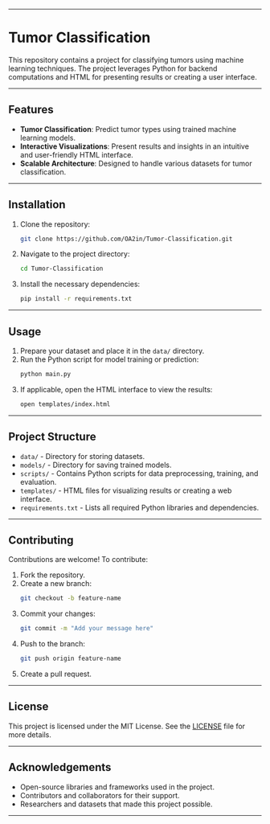 

---

# Tumor Classification

This repository contains a project for classifying tumors using machine learning techniques. The project leverages Python for backend computations and HTML for presenting results or creating a user interface.

---

## Features

- **Tumor Classification**: Predict tumor types using trained machine learning models.
- **Interactive Visualizations**: Present results and insights in an intuitive and user-friendly HTML interface.
- **Scalable Architecture**: Designed to handle various datasets for tumor classification.

---

## Installation

1. Clone the repository:
   ```bash
   git clone https://github.com/OA2in/Tumor-Classification.git
   ```
2. Navigate to the project directory:
   ```bash
   cd Tumor-Classification
   ```
3. Install the necessary dependencies:
   ```bash
   pip install -r requirements.txt
   ```

---

## Usage

1. Prepare your dataset and place it in the `data/` directory.
2. Run the Python script for model training or prediction:
   ```bash
   python main.py
   ```
3. If applicable, open the HTML interface to view the results:
   ```bash
   open templates/index.html
   ```

---

## Project Structure

- `data/` - Directory for storing datasets.
- `models/` - Directory for saving trained models.
- `scripts/` - Contains Python scripts for data preprocessing, training, and evaluation.
- `templates/` - HTML files for visualizing results or creating a web interface.
- `requirements.txt` - Lists all required Python libraries and dependencies.

---

## Contributing

Contributions are welcome! To contribute:

1. Fork the repository.
2. Create a new branch:
   ```bash
   git checkout -b feature-name
   ```
3. Commit your changes:
   ```bash
   git commit -m "Add your message here"
   ```
4. Push to the branch:
   ```bash
   git push origin feature-name
   ```
5. Create a pull request.

---

## License

This project is licensed under the MIT License. See the [LICENSE](LICENSE) file for more details.

---

## Acknowledgements

- Open-source libraries and frameworks used in the project.
- Contributors and collaborators for their support.
- Researchers and datasets that made this project possible.

---
